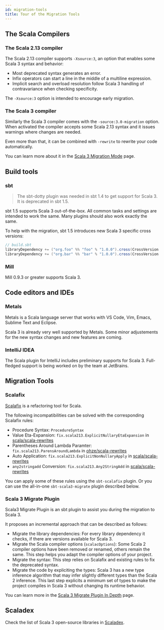 ```yaml
---
id: migration-tools
title: Tour of the Migration Tools
---
```


## The Scala Compilers

### The Scala 2.13 compiler

The Scala 2.13 compiler supports `-Xsource:3`, an option that enables some Scala 3 syntax and behavior:
- Most deprecated syntax generates an error.
- Infix operators can start a line in the middle of a multiline expression.
- Implicit search and overload resolution follow Scala 3 handling of contravariance when checking specificity.

The `-Xsource:3` option is intended to encourage early migration.

### The Scala 3 compiler

Similarly the Scala 3 compiler comes with the `-source:3.0-migration` option.
When activated the compiler accepts some Scala 2.13 syntax and it issues warnings where changes are needed.

Even more than that, it can be combined with `-rewrite` to rewrite your code automatically.

You can learn more about it in the [Scala 3 Migration Mode](scala-3-migration-mode.md) page.

## Build tools

### sbt

> The sbt-dotty plugin was needed in sbt 1.4 to get support for Scala 3.
> It is deprecated in sbt 1.5.

sbt 1.5 supports Scala 3 out-of-the-box.
All common tasks and settings are intended to work the same.
Many plugins should also work exactly the same.

To help with the migration, sbt 1.5 introduces new Scala 3 specific cross versions:

```scala
// build.sbt
libraryDependency += ("org.foo" %% "foo" % "1.0.0").cross(CrossVersion.for3Use2_13)
libraryDependency += ("org.bar" %% "bar" % "1.0.0").cross(CrossVersion.for2_13Use3)
```

### Mill

Mill 0.9.3 or greater supports Scala 3.

## Code editors and IDEs

### Metals

Metals is a Scala language server that works with VS Code, Vim, Emacs, Sublime Text and Eclipse.

Scala 3 is already very well supported by Metals.
Some minor adjustements for the new syntax changes and new features are coming. 

### IntelliJ IDEA

The Scala plugin for IntelliJ includes preliminary supports for Scala 3.
Full-fledged support is being worked on by the team at JetBrains.

## Migration Tools

### Scalafix

[Scalafix](https://scalacenter.github.io/scalafix/) is a refactoring tool for Scala.

The following incompatibilities can be solved with the corresponding Scalafix rules:
- Procedure Syntax: `ProcedureSyntax`
- Value Eta-Expansion: `fix.scala213.ExplicitNullaryEtaExpansion` in [scala/scala-rewrites](https://github.com/scala/scala-rewrites/blob/main/rewrites/src/main/scala/fix/scala213/ExplicitNullaryEtaExpansion.scala)
- Parentheses Around Lambda Paramter: `fix.scala213.ParensAroundLambda` in [ohze/scala-rewrites](https://github.com/ohze/scala-rewrites/blob/dotty/rewrites/src/main/scala/fix/scala213/ParensAroundLambda.scala)
- Auto Application: `fix.scala213.ExplicitNonNullaryApply` in [scala/scala-rewrites](https://github.com/scala/scala-rewrites/blob/main/rewrites/src/main/scala/fix/scala213/ExplicitNonNullaryApply.scala)
- `any2stringadd` Conversion: `fix.scala213.Any2StringAdd` in [scala/scala-rewrites](https://github.com/scala/scala-rewrites/blob/main/rewrites/src/main/scala/fix/scala213/Any2StringAdd.scala)

You can apply some of these rules using the `sbt-scalafix` plugin.
Or you can use the all-in-one `sbt-scala3-migrate` plugin described below.

### Scala 3 Migrate Plugin

Scala3 Migrate Plugin is an sbt plugin to assist you during the migration to Scala 3.

It proposes an incremental approach that can be described as follows:
- Migrate the library dependencies:
  For every library dependency it checks, if there are versions available for Scala 3.
- Migrate the Scala compiler options (`scalacOptions`):
  Some Scala 2 compiler options have been removed or renamed, others remain the same. 
  This step helps you adapt the compiler options of your project.
- Migrate the syntax:
  This step relies on Scalafix and existing rules to fix the deprecated syntax.
- Migrate the code by expliciting the types:
  Scala 3 has a new type inference algorithm that may infer slightly different types than the Scala 2 inference.
  This last step explicits a minimum set of types to make the project compiles in Scala 3 without changing its runtime behavior.

You can learn more in the [Scala 3 Migrate Plugin In Depth](scala-3-migrate-plugin.md) page.

## Scaladex

Check the list of Scala 3 open-source libraries in [Scaladex](https://index.scala-lang.org/).
